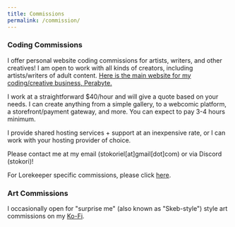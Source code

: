 ```yaml
---
title: Commissions
permalink: /commission/
---
```

 ### Coding Commissions
I offer personal website coding commissions for artists, writers, and other creatives! I am open to work with all kinds of creators, including artists/writers of adult content. <a href="https://perabyte.dev">Here is the main website for my coding/creative business, Perabyte.</a>

I work at a straightforward $40/hour and will give a quote based on your needs. I can create anything from a simple gallery, to a webcomic platform, a storefront/payment gateway, and more. You can expect to pay 3-4 hours minimum.

I provide shared hosting services + support at an inexpensive rate, or I can work with your hosting provider of choice.

Please contact me at my email (stokoriel[at]gmail[dot]com) or via Discord (stokori)!

For Lorekeeper specific commissions, please click <a href="/commission/lorekeeper">here</a>.

 ### Art Commissions

 I occasionally open for "surprise me" (also known as "Skeb-style") style art commissions on my <a href="https://ko-fi.com/stokori/commissions">Ko-Fi</a>.